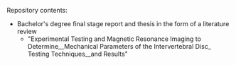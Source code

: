 Repository contents:
- Bachelor's degree final stage report and thesis in the form of a literature review
  - "Experimental Testing and Magnetic Resonance Imaging to Determine__Mechanical Parameters of the Intervertebral Disc_ Testing Techniques__and Results"

